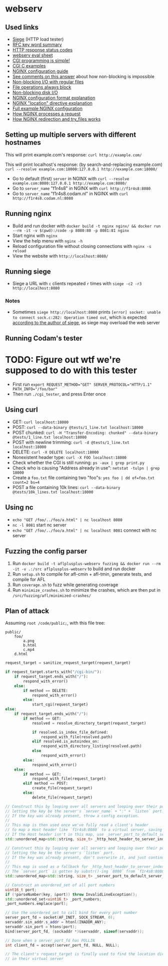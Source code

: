 # webserv

## Used links

- [Siege](https://www.joedog.org/siege-home/) (HTTP load tester)
- [RFC key word summary](https://mtsknn.fi/blog/rfc-2119-in-a-nutshell/)
- [HTTP response status codes](https://developer.mozilla.org/en-US/docs/Web/HTTP/Status#client_error_responses)
- [webserv eval sheet](https://rphlr.github.io/42-Evals/Rank05/webserv/)
- [CGI programming is simple!](http://www.whizkidtech.redprince.net/cgi-bin/tutorial)
- [CGI C examples](https://www.eskimo.com/~scs/cclass/handouts/cgi.html)
- [NGINX configuration guide](https://www.plesk.com/blog/various/nginx-configuration-guide/)
- [See comments on this answer](https://stackoverflow.com/a/5616108/13279557) about how non-blocking is impossible
- [Non-blocking I/O with regular files](https://www.remlab.net/op/nonblock.shtml)
- [File operations always block](https://stackoverflow.com/a/56403228/13279557)
- [Non-blocking disk I/O](https://neugierig.org/software/blog/2011/12/nonblocking-disk-io.html)
- [NGINX configuration format explanation](https://stackoverflow.com/a/46918583/13279557)
- [NGINX "location" directive explanation](https://www.digitalocean.com/community/tutorials/nginx-location-directive#1-nginx-location-matching-all-requests)
- [Full example NGINX configuration](https://www.nginx.com/resources/wiki/start/topics/examples/full/)
- [How NGINX processes a request](https://nginx.org/en/docs/http/request_processing.html)
- [How NGINX redirection and try_files works](https://serverfault.com/a/1094257/1055398)

## Setting up multiple servers with different hostnames

This will print example.com's response:
`curl http://example.com/`

This will print localhost's response: (by search-and-replacing example.com)
`curl --resolve example.com:18000:127.0.0.1 http://example.com:18000/`

- Go to default (first) `server` in NGINX with `curl --resolve example.com:8080:127.0.0.1 http://example.com:8080/`
- Go to `server_name` "f1r4s8" in NGINX with `curl http://f1r4s8:8080`
- Go to `server_name` "f1r4s8.codam.nl" in NGINX with `curl http://f1r4s8.codam.nl:8080`

## Running nginx

- Build and run docker with `docker build -t nginx nginx/ && docker run --rm -it -v $(pwd):/code -p 8080:80 -p 8081:81 nginx`
- Start nginx with `nginx`
- View the help menu with `nginx -h`
- Reload configuration file without closing connections with `nginx -s reload`
- View the website with `http://localhost:8080/`

## Running siege

- Siege a URL with `c` clients repeated `r` times with `siege -c2 -r3 http://localhost:8080`

### Notes

- Sometimes `siege http://localhost:8080` prints `[error] socket: unable to connect sock.c:282: Operation timed out`, which is expected [according to the author of siege](https://github.com/JoeDog/siege/issues/176#issuecomment-1274215687), as siege may overload the web server

## Running Codam's tester

# TODO: Figure out wtf we're supposed to do with this tester

- First run `export REQUEST_METHOD="GET" SERVER_PROTOCOL="HTTP/1.1" PATH_INFO="/foo/bar"`
- Then run `./cgi_tester`, and press Enter once

## Using curl

- GET: `curl localhost:18000`
- POST: `curl --data-binary @tests/1_line.txt localhost:18000`
- POST chunked: `curl -H "Transfer-Encoding: chunked" --data-binary @tests/1_line.txt localhost:18000`
- POST with newline trimming: `curl -d @tests/1_line.txt localhost:18000`
- DELETE: `curl -X DELETE localhost:18000`
- Nonexistent header type: `curl -X FOO localhost:18000`
- Check whether the CGI is still running: `ps -aux | grep print.py`
- Check who is causing "Address already in use": `netstat -tulpn | grep 18000`
- Create a `foo.txt` file containing two "foo"s: `yes foo | dd of=foo.txt count=2 bs=4`
- POST a file containing 10k lines: `curl --data-binary @tests/10k_lines.txt localhost:18000`

## Using nc

- `echo "GET /foo/../foo/a.html" | nc localhost 8080`
- `nc -l 8081` start nc server
- `echo "GET /foo/../foo/a.html" | nc localhost 8081` connect with nc server

## Fuzzing the config parser

1. Run `docker build -t aflplusplus-webserv fuzzing && docker run --rm -it -v .:/src aflplusplus-webserv` to build and run docker
2. Run `setup.sh` to compile for afl-cmin + afl-tmin, generate tests, and compile for AFL
3. Run `coverage.sh` to fuzz while generating coverage
4. Run `minimize_crashes.sh` to minimize the crashes, which are then put in `/src/fuzzing/afl/minimized-crashes/`

## Plan of attack

Assuming `root /code/public;`, with this file tree:
```
public/
	foo/
		a.png
		b.html
		c.mp4
	d.html
```

```py
request_target = sanitize_request_target(request_target)

if request_target.starts_with("/cgi-bin/"):
	if request_target.ends_with("/"):
		respond_with_error()
	else:
		if method == DELETE:
			respond_with_error()
		else:
			start_cgi(request_target)
else:
	if request_target.ends_with("/"):
		if method == GET:
			resolved = resolve_directory_target(request_target)

			if resolved.is_index_file_defined:
				respond_with_file(resolved.path)
			elif resolved.is_autoindex_on:
				respond_with_directory_listing(resolved.path)
			else
				respond_with_error()
		else:
			respond_with_error()
	else:
		if method == GET:
			respond_with_file(request_target)
		elif method == POST:
			create_file(request_target)
		else:
			delete_file(request_target)
```

```c++
// Construct this by looping over all servers and looping over their ports,
// letting the key be the server's `server_name` + ":" + `listen` port.
// If the key was already present, throw a config exception.
//
// This map is then used once we've fully read a client's header
// to map a Host header like `f1r4s8:8080` to a virtual server, saving it in the client
// If the Host header isn't in this map, use _server_port_to_default_server_index
std::unordered_map<std::string, size_t> _http_host_header_to_server_index;

// Construct this by looping over all servers and looping over their ports,
// letting the key be the server's `listen` port.
// If the key was already present, don't overwrite it, and just continue.
//
// This map is used as a fallback for _http_host_header_to_server_index
// The `server_port` is gotten by substr()-ing `8080` from `f1r4s8:8080` from the Host header
std::unordered_map<std::string, size_t> _server_port_to_default_server_index;

// Construct an unordered_set of all port numbers
uint16_t port;
if (!parseNumber(key, &port)) throw InvalidLineException();
std::unordered_set<uint16_t> _port_numbers;
_port_numbers.emplace(port);

// Use the unordered_set to call bind for every port number
server_port_fd = socket(AF_INET, SOCK_STREAM, 0);
servaddr.sin_addr.s_addr = htonl(INADDR_ANY);
servaddr.sin_port = htons(port);
bind(server_port_fd, (sockaddr *)&servaddr, sizeof(servaddr));

// Done when a server_port_fd has POLLIN
int client_fd = accept(server_port_fd, NULL, NULL);

// The client's request_target is finally used to find the location directive
// in their virtual server
```
